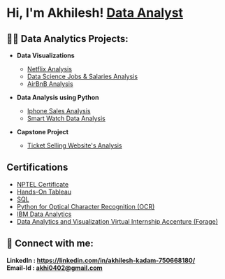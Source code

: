 <h1>Hi, I'm Akhilesh!  <a href="https://www.linkedin.com/in/akhilesh-kadam-750668180/">Data Analyst</a></h1>

<h2>👨‍💻 Data Analytics Projects:</h2>

- <b>Data Visualizations</b>
  - [Netflix Analysis](https://github.com/ak0402/Netflix-Analysis/blob/94d055939fa3e96ebbbebdda79c909532916fb93/README.md)
  - [Data Science Jobs & Salaries Analysis](https://github.com/ak0402/DS-Jobs-Salaries-Analysis/blob/7b2adf7dea7857168e3c321899dc30b25d010936/README.md)
  - [AirBnB Analysis](https://github.com/ak0402/AirBnB-Analysis/blob/64911543ab78306becf7598480b3c975173745e6/README.md)

- <b>Data Analysis using Python</b>
  - [Iphone Sales Analysis](https://github.com/ak0402/Iphone-Sales-Analysis.git)
  - [Smart Watch Data Analysis](https://github.com/ak0402/Smart-Watch-Data-Analysis.git)

- <b>Capstone Project</b>
  - [Ticket Selling Website's Analysis](https://github.com/ak0402/Capstone-Project-1.git)


<h2>Certifications</h2>

  - [NPTEL Certificate](https://github.com/ak0402/Certifications/blob/c1336f2c930679d6d9d6cefe64ed0a06c37d6d99/NPTEL%20certificate%20(1).pdf)
  - [Hands-On Tableau](https://github.com/ak0402/Certifications/blob/c1336f2c930679d6d9d6cefe64ed0a06c37d6d99/Tableau%20certificate%20udemy.pdf)
  - [SQL](https://github.com/ak0402/Certifications/blob/c1336f2c930679d6d9d6cefe64ed0a06c37d6d99/SQL%20certificate.pdf)
  - [Python for Optical Character Recognition (OCR)](https://github.com/ak0402/Certifications/blob/c1336f2c930679d6d9d6cefe64ed0a06c37d6d99/Python%20certificate%20OCR%20Project_.pdf)
  - [IBM Data Analytics](https://github.com/ak0402/Certifications/blob/c1336f2c930679d6d9d6cefe64ed0a06c37d6d99/Coursera%20data%20analytics.pdf)
  - [Data Analytics and Visualization Virtual Internship Accenture (Forage) ](https://github.com/ak0402/Certifications/blob/f3c2a234d5c1d1d957c59b9a9f0b9b7c070cded1/Forage%20Accenture%20Certificate%20Data%20Analytics%20and%20Visualization.pdf)


<h2> 🤳 Connect with me:</h2>


<b>LinkedIn : https://linkedin.com/in/akhilesh-kadam-750668180/ </b><br/>
<b>Email-Id : akhi0402@gmail.com</b>


<!--
**joshmadakor1/joshmadakor1** is a ✨ _special_ ✨ repository because its `README.md` (this file) appears on your GitHub profile.
[<img align="left" alt="JoshMadakor | YouTube" width="22px" src="https://cdn.jsdelivr.net/npm/simple-icons@v3/icons/youtube.svg" />][youtube]
[<img align="left" alt="JoshMadakor | Twitter" width="22px" src="https://cdn.jsdelivr.net/npm/simple-icons@v3/icons/twitter.svg" />][twitter]
[<img align="left" alt="JoshMadakor | Instagram" width="22px" src="https://cdn.jsdelivr.net/npm/simple-icons@v3/icons/instagram.svg" />][instagram]
[<img align="left" alt="JoshMadakor | LinkedIn" width="22px" src="https://cdn.jsdelivr.net/npm/simple-icons@v3/icons/linkedin.svg" />][linkedin]

[linkedin]: https://linkedin.com/in/akhilesh-kadam-750668180/
Here are some ideas to get you started:

- 🔭 I’m currently working on ...
- 🌱 I’m currently learning ...
- 👯 I’m looking to collaborate on ...
- 🤔 I’m looking for help with ...
- 💬 Ask me about ...
- 📫 How to reach me: ...
- 😄 Pronouns: ...
- ⚡ Fun fact: ...
-->
